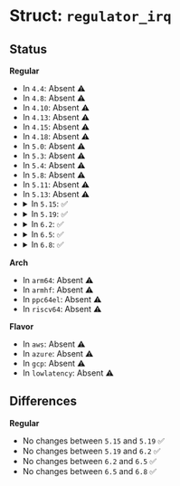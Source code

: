 # Struct: <code>regulator_irq</code>

## Status
<b>Regular</b>
<ul>
<li>
In <code>4.4</code>: Absent ⚠️
</li>
<li>
In <code>4.8</code>: Absent ⚠️
</li>
<li>
In <code>4.10</code>: Absent ⚠️
</li>
<li>
In <code>4.13</code>: Absent ⚠️
</li>
<li>
In <code>4.15</code>: Absent ⚠️
</li>
<li>
In <code>4.18</code>: Absent ⚠️
</li>
<li>
In <code>5.0</code>: Absent ⚠️
</li>
<li>
In <code>5.3</code>: Absent ⚠️
</li>
<li>
In <code>5.4</code>: Absent ⚠️
</li>
<li>
In <code>5.8</code>: Absent ⚠️
</li>
<li>
In <code>5.11</code>: Absent ⚠️
</li>
<li>
In <code>5.13</code>: Absent ⚠️
</li>
<li>
<details>
<summary>In <code>5.15</code>: ✅</summary>

```c
struct regulator_irq {
    struct regulator_irq_data rdata;
    struct regulator_irq_desc desc;
    int irq;
    int retry_cnt;
    struct delayed_work isr_work;
};
```
</details>
</li>
<li>
<details>
<summary>In <code>5.19</code>: ✅</summary>

```c
struct regulator_irq {
    struct regulator_irq_data rdata;
    struct regulator_irq_desc desc;
    int irq;
    int retry_cnt;
    struct delayed_work isr_work;
};
```
</details>
</li>
<li>
<details>
<summary>In <code>6.2</code>: ✅</summary>

```c
struct regulator_irq {
    struct regulator_irq_data rdata;
    struct regulator_irq_desc desc;
    int irq;
    int retry_cnt;
    struct delayed_work isr_work;
};
```
</details>
</li>
<li>
<details>
<summary>In <code>6.5</code>: ✅</summary>

```c
struct regulator_irq {
    struct regulator_irq_data rdata;
    struct regulator_irq_desc desc;
    int irq;
    int retry_cnt;
    struct delayed_work isr_work;
};
```
</details>
</li>
<li>
<details>
<summary>In <code>6.8</code>: ✅</summary>

```c
struct regulator_irq {
    struct regulator_irq_data rdata;
    struct regulator_irq_desc desc;
    int irq;
    int retry_cnt;
    struct delayed_work isr_work;
};
```
</details>
</li>
</ul>
<b>Arch</b>
<ul>
<li>
In <code>arm64</code>: Absent ⚠️
</li>
<li>
In <code>armhf</code>: Absent ⚠️
</li>
<li>
In <code>ppc64el</code>: Absent ⚠️
</li>
<li>
In <code>riscv64</code>: Absent ⚠️
</li>
</ul>
<b>Flavor</b>
<ul>
<li>
In <code>aws</code>: Absent ⚠️
</li>
<li>
In <code>azure</code>: Absent ⚠️
</li>
<li>
In <code>gcp</code>: Absent ⚠️
</li>
<li>
In <code>lowlatency</code>: Absent ⚠️
</li>
</ul>

## Differences
<b>Regular</b>
<ul>
<li>
No changes between <code>5.15</code> and <code>5.19</code> ✅
</li>
<li>
No changes between <code>5.19</code> and <code>6.2</code> ✅
</li>
<li>
No changes between <code>6.2</code> and <code>6.5</code> ✅
</li>
<li>
No changes between <code>6.5</code> and <code>6.8</code> ✅
</li>
</ul>
